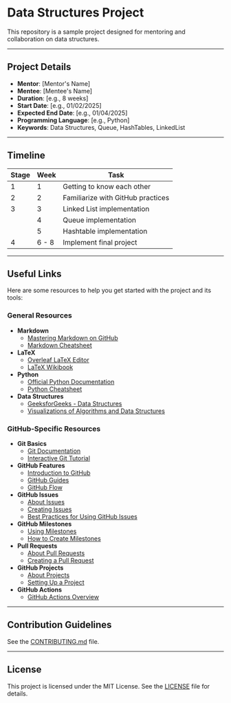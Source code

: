# Data Structures Project

This repository is a sample project designed for mentoring and collaboration on data structures.

---

## Project Details

- **Mentor**: [Mentor's Name]
- **Mentee**: [Mentee's Name]
- **Duration**: [e.g., 8 weeks]
- **Start Date**: [e.g., 01/02/2025]
- **Expected End Date**: [e.g., 01/04/2025]
- **Programming Language**: [e.g., Python]
- **Keywords**: Data Structures, Queue, HashTables, LinkedList

---

## Timeline

| **Stage** | **Week** | **Task**                          |
| --------- | -------- | --------------------------------- |
| 1         | 1        | Getting to know each other        |
| 2         | 2        | Familiarize with GitHub practices |
| 3         | 3        | Linked List implementation        |
|           | 4        | Queue implementation              |
|           | 5        | Hashtable implementation          |
| 4         | 6 - 8    | Implement final project           |

---

## Useful Links

Here are some resources to help you get started with the project and its tools:

### General Resources

- **Markdown**
  - [Mastering Markdown on GitHub](https://guides.github.com/features/mastering-markdown/)
  - [Markdown Cheatsheet](https://www.markdownguide.org/cheat-sheet/)
- **LaTeX**
  - [Overleaf LaTeX Editor](https://www.overleaf.com/)
  - [LaTeX Wikibook](https://en.wikibooks.org/wiki/LaTeX)
- **Python**
  - [Official Python Documentation](https://docs.python.org/3/)
  - [Python Cheatsheet](https://www.pythoncheatsheet.org/)
- **Data Structures**
  - [GeeksforGeeks - Data Structures](https://www.geeksforgeeks.org/data-structures/)
  - [Visualizations of Algorithms and Data Structures](https://visualgo.net/en)

### GitHub-Specific Resources

- **Git Basics**
  - [Git Documentation](https://git-scm.com/doc)
  - [Interactive Git Tutorial](https://learngitbranching.js.org/)
- **GitHub Features**
  - [Introduction to GitHub](https://docs.github.com/en/get-started)
  - [GitHub Guides](https://guides.github.com/)
  - [GitHub Flow](https://guides.github.com/introduction/flow/)
- **GitHub Issues**
  - [About Issues](https://docs.github.com/en/issues/tracking-your-work-with-issues/about-issues)
  - [Creating Issues](https://docs.github.com/en/issues/tracking-your-work-with-issues/creating-an-issue)
  - [Best Practices for Using GitHub Issues](https://medium.com/better-programming/best-practices-for-using-github-issues-70ee0d5e3c0e)
- **GitHub Milestones**
  - [Using Milestones](https://docs.github.com/en/issues/using-labels-and-milestones-to-track-work/about-milestones)
  - [How to Create Milestones](https://docs.github.com/en/issues/using-labels-and-milestones-to-track-work/creating-and-editing-milestones)
- **Pull Requests**
  - [About Pull Requests](https://docs.github.com/en/pull-requests)
  - [Creating a Pull Request](https://docs.github.com/en/pull-requests/collaborating-with-pull-requests/proposing-changes-to-your-work-with-pull-requests/creating-a-pull-request)
- **GitHub Projects**
  - [About Projects](https://docs.github.com/en/issues/planning-and-tracking-with-projects/about-projects)
  - [Setting Up a Project](https://docs.github.com/en/issues/planning-and-tracking-with-projects/creating-a-project)
- **GitHub Actions**
  - [GitHub Actions Overview](https://docs.github.com/en/actions)

---

## Contribution Guidelines

See the [CONTRIBUTING.md](CONTRIBUTING.md) file.

---

## License

This project is licensed under the MIT License. See the [LICENSE](LICENSE) file for details.
